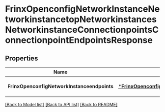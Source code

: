 # FrinxOpenconfigNetworkInstanceNetworkinstancetopNetworkinstancesNetworkinstanceConnectionpointsConnectionpointEndpointsResponse

## Properties
Name | Type | Description | Notes
------------ | ------------- | ------------- | -------------
**FrinxOpenconfigNetworkInstanceendpoints** | [***FrinxOpenconfigNetworkInstanceNetworkinstancetopNetworkinstancesNetworkinstanceConnectionpointsConnectionpointEndpoints**](frinx.openconfig.network.instance.networkinstancetop.networkinstances.networkinstance.connectionpoints.connectionpoint.Endpoints.md) |  | [optional] [default to null]

[[Back to Model list]](../README.md#documentation-for-models) [[Back to API list]](../README.md#documentation-for-api-endpoints) [[Back to README]](../README.md)


